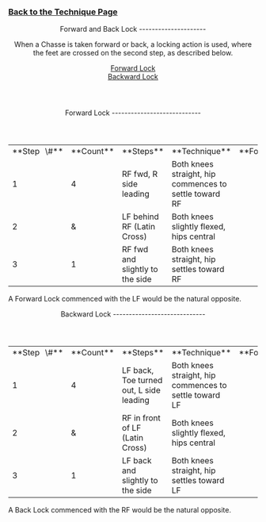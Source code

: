 ### [ Back to the Technique Page](../technique.html)

 <header>Forward and Back Lock
---------------------

When a Chasse is taken forward or back, a locking action is used, where the feet are crossed on the second step, as described below.

[Forward Lock](#fwd)  
 [Backward Lock](#bwd)

 </header> <header><a id="fwd">Forward Lock</a>
----------------------------

 </header> <table class="style1"> <tbody><tr> <td style="width:15%">**Step<span style="color:white">\_</span>\#**</td> <td style="width:15%">**Count**</td> <td style="width:20%">**Steps**</td> <td style="width:30%">**Technique**</td> <td style="width:20%;text-align:right">**Footwork**</td> </tr> <tr> <td>1</td> <td>4</td> <td>RF fwd, R side leading</td> <td>Both knees straight, hip commences to settle toward RF</td> <td style="text-align:right">BF</td> </tr> <tr> <td>2</td> <td>&amp;</td> <td>LF behind RF (Latin Cross)</td> <td>Both knees slightly flexed, hips central</td> <td style="text-align:right">T</td> </tr> <tr> <td>3</td> <td>1</td> <td>RF fwd and slightly to the side</td> <td>Both knees straight, hip settles toward RF</td> <td style="text-align:right">BF</td> </tr> </tbody></table>

A Forward Lock commenced with the LF would be the natural opposite.

 <header><a id="bwd">Backward Lock</a>
-----------------------------

 </header> <table class="style1"> <tbody><tr> <td style="width:15%">**Step<span style="color:white">\_</span>\#**</td> <td style="width:15%">**Count**</td> <td style="width:20%">**Steps**</td> <td style="width:30%">**Technique**</td> <td style="width:20%;text-align:right">**Footwork**</td> </tr> <tr> <td>1</td> <td>4</td> <td>LF back, Toe turned out, L side leading</td> <td>Both knees straight, hip commences to settle toward LF</td> <td style="text-align:right">T</td> </tr> <tr> <td>2</td> <td>&amp;</td> <td>RF in front of LF (Latin Cross)</td> <td>Both knees slightly flexed, hips central</td> <td style="text-align:right">BF</td> </tr> <tr> <td>3</td> <td>1</td> <td>LF back and slightly to the side</td> <td>Both knees straight, hip settles toward LF</td> <td style="text-align:right">BF</td> </tr> </tbody></table>

A Back Lock commenced with the RF would be the natural opposite.